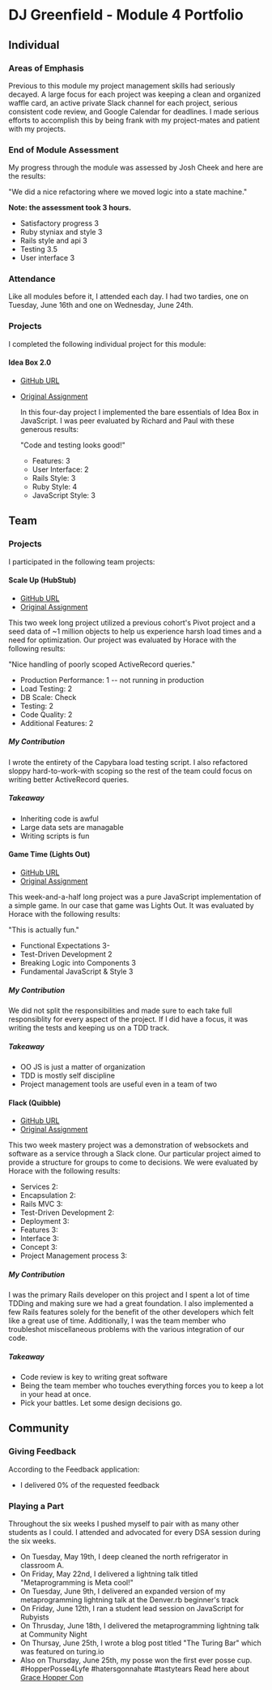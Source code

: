 # DJ Greenfield - Module 4 Portfolio

## Individual

### Areas of Emphasis

Previous to this module my project management skills had seriously decayed. A
large focus for each project was keeping a clean and organized waffle card, an
active private Slack channel for each project, serious consistent code review,
and Google Calendar for deadlines. I made serious efforts to accomplish this
by being frank with my project-mates and patient with my projects.

### End of Module Assessment

My progress through the module was assessed by Josh Cheek and here are the
results:

"We did a nice refactoring where we moved logic into a state machine."

**Note: the assessment took 3 hours.**

* Satisfactory progress 3
* Ruby styniax and style 3
* Rails style and api 3
* Testing 3.5
* User interface 3

### Attendance

Like all modules before it, I attended each day. I had two tardies, one on
Tuesday, June 16th and one on Wednesday, June 24th.

### Projects

I completed the following individual project for this module:

#### Idea Box 2.0

* [GitHub URL](https://github.com/allpurposename/ideabox)
* [Original Assignment](https://github.com/JumpstartLab/curriculum/blob/master/source/projects/revenge_of_idea_box.markdown)

  In this four-day project I implemented the bare essentials of Idea Box in
  JavaScript. I was peer evaluated by Richard and Paul with these generous
  results:

  "Code and testing looks good!"

  * Features:  3
  * User Interface: 2
  * Rails Style: 3
  * Ruby Style: 4
  * JavaScript Style: 3

## Team

### Projects

  I participated in the following team projects:

#### Scale Up (HubStub)

  * [GitHub URL](https://github.com/turingschool-projects/HubStub)
  * [Original Assignment](https://github.com/JumpstartLab/curriculum/blob/master/source/projects/the_scale_up.markdown)

  This two week long project utilized a previous cohort's Pivot project and a seed
  data of ~1 million objects to help us experience harsh load times and a need for
  optimization. Our project was evaluated by Horace with the following results:

  "Nice handling of poorly scoped ActiveRecord queries."

  * Production Performance: 1 -- not running in production
  * Load Testing: 2
  * DB Scale: Check
  * Testing: 2
  * Code Quality: 2
  * Additional Features: 2

##### My Contribution

  I wrote the entirety of the Capybara load testing script. I also refactored
  sloppy hard-to-work-with scoping so the rest of the team could focus on writing
  better ActiveRecord queries.

##### Takeaway

  * Inheriting code is awful
  * Large data sets are managable
  * Writing scripts is fun

#### Game Time (Lights Out)

  * [GitHub URL](https://github.com/mirjoy/lights-out)
  * [Original Assignment](https://github.com/turingschool/lesson_plans/blob/master/ruby_04-apis_and_scalability/gametime_project.markdown)

  This week-and-a-half long project was a pure JavaScript implementation of a
  simple game. In our case that game was Lights Out. It was evaluated by Horace
  with the following results:

  "This is actually fun."

  * Functional Expectations 3-
  * Test-Driven Development 2
  * Breaking Logic into Components 3
  * Fundamental JavaScript & Style 3

##### My Contribution

  We did not split the responsibilities and made sure to each take full responsiblity
  for every aspect of the project. If I did have a focus, it was writing the tests
  and keeping us on a TDD track.

##### Takeaway

  * OO JS is just a matter of organization
  * TDD is mostly self discipline
  * Project management tools are useful even in a team of two

#### Flack (Quibble)

  * [GitHub URL](https://github.com/indiesquidge/quibble)
  * [Original Assignment](https://github.com/JumpstartLab/curriculum/blob/master/source/projects/flack.markdown)

  This two week mastery project was a demonstration of websockets and software as
  a service through a Slack clone. Our particular project aimed to provide a
  structure for groups to come to decisions. We were evaluated by Horace with the
  following results:

  * Services 2:
  * Encapsulation 2:
  * Rails MVC 3:
  * Test-Driven Development 2:
  * Deployment 3:
  * Features 3:
  * Interface 3:
  * Concept 3:
  * Project Management process 3:

##### My Contribution

  I was the primary Rails developer on this project and I spent a lot of time
  TDDing and making sure we had a great foundation. I also implemented a few Rails
  features solely for the benefit of the other developers which felt like a great
  use of time. Additionally, I was the team member who troubleshot miscellaneous
  problems with the various integration of our code.

##### Takeaway

  * Code review is key to writing great software
  * Being the team member who touches everything forces you to keep a lot in your
  head at once.
  * Pick your battles. Let some design decisions go.

## Community

### Giving Feedback

  According to the Feedback application:

  * I delivered 0% of the requested feedback

### Playing a Part

  Throughout the six weeks I pushed myself to pair with as many other students as
  I could. I attended and advocated for every DSA session during the six weeks.

  * On Tuesday, May 19th, I deep cleaned the north refrigerator in classroom A.
  * On Friday, May 22nd, I delivered a lightning talk titled "Metaprogramming is
  Meta cool!"
  * On Tuesday, June 9th, I delivered an expanded version of my metaprogramming
  lightning talk at the Denver.rb beginner's track
  * On Friday, June 12th, I ran a student lead session on JavaScript for Rubyists
  * On Thrusday, June 18th, I delivered the metaprogramming lightning talk at
  Community Night
  * On Thursay, June 25th, I wrote a blog post titled "The Turing Bar" which was
  featured on turing.io
  * Also on Thursday, June 25th, my posse won the first ever posse cup.
#HopperPosse4Lyfe #hatersgonnahate #tastytears
  Read here about [Grace Hopper Con](http://gracehopper.org/)
 